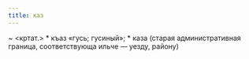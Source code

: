 ```yaml
---
title: каз
---
```


~ <кртат.>
    * къаз «гусь; гусиный»;
    * каза (старая административная граница, соответствующа ильче — уезду, району)
